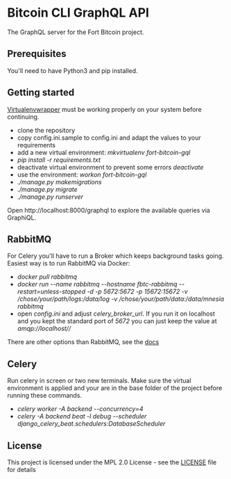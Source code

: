 # Bitcoin CLI GraphQL API

The GraphQL server for the Fort Bitcoin project.

## Prerequisites

You'll need to have Python3 and pip installed.

## Getting started

[Virtualenvwrapper](http://virtualenvwrapper.readthedocs.io/en/latest/install.html) must be working properly on your system before continuing.

- clone the repository
- copy config.ini.sample to config.ini and adapt the values to your requirements
- add a new virtual environment: _mkvirtualenv fort-bitcoin-gql_
- _pip install -r requirements.txt_
- deactivate virtual environment to prevent some errors _deactivate_
- use the environment: _workon fort-bitcoin-gql_
- _./manage.py makemigrations_
- _./manage.py migrate_
- _./manage.py runserver_

Open http://localhost:8000/graphql to explore the available queries via GraphiQL.

## RabbitMQ 
For Celery you'll have to run a Broker which keeps background tasks going. Easiest way is to run RabbitMQ via Docker:
- _docker pull rabbitmq_
- _docker run --name rabbitmq --hostname fbtc-rabbitmq --restart=unless-stopped -d -p 5672:5672 -p 15672:15672 -v /chose/your/path/logs:/data/log -v /chose/your/path/data:/data/mnesia rabbitmq_
- open _config.ini_ and adjust _celery\_broker\_url_. If you run it on localhost and you kept the standard port  of _5672_ you can just keep the value at _amqp://localhost//_



There are other options than RabbitMQ, see the [docs](http://docs.celeryproject.org/en/latest/getting-started/brokers/)

## Celery
Run celery in screen or two new terminals. Make sure the virtual environment is applied and your are in the base folder of the project before running these commands.
- _celery worker -A backend --concurrency=4_
- _celery -A backend beat -l debug --scheduler django_celery_beat.schedulers:DatabaseScheduler_


## License

This project is licensed under the MPL 2.0 License - see the [LICENSE](LICENSE) file for details
